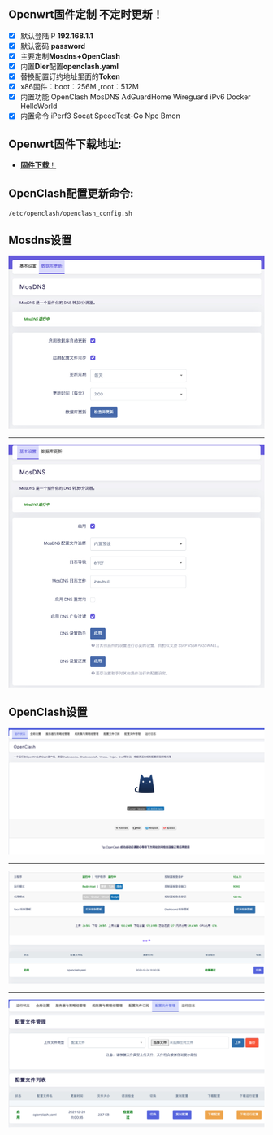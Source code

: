 ## **Openwrt**固件定制 不定时更新！
- [x] 默认登陆IP **192.168.1.1** 
- [x] 默认密码 **password**  
- [x] 主要定制**Mosdns+OpenClash** 
- [x] 内置**Dler**配置**openclash.yaml**
- [x] 替换配置订约地址里面的**Token**
- [x] x86固件：boot：256M ,root：512M
- [x] 内置功能 OpenClash MosDNS AdGuardHome Wireguard iPv6 Docker HelloWorld 
- [x] 内置命令 iPerf3 Socat SpeedTest-Go Npc Bmon

## **Openwrt**固件下载地址:
- [**固件下载**！](https://github.com/fjjonline/op/releases/)


## **OpenClash**配置更新命令:
```
/etc/openclash/openclash_config.sh
```


[mosdns01]:/.jpg/mosdns03.jpg "mosdns01"
[mosdns02]:/.jpg/mosdns04.jpg "mosdns02"
[openclash01]:/.jpg/openclash01.jpg "openclash01"
[openclash02]:/.jpg/openclash02.jpg "openclash02"
[openclash03]:/.jpg/openclash03.jpg "openclash03"



## **Mosdns**设置
![mosdns][mosdns02]	
***
![mosdns][mosdns01]	

## **OpenClash**设置
![openclash][openclash01]	
***
![openclash][openclash02]	
***
![openclash][openclash03]	
